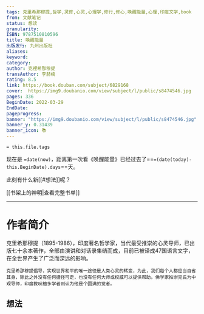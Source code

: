 ```yaml
---
tags: 克里希那穆提,哲学,灵修,心灵,心理学,修行,修心,唤醒能量,心理,印度文学,book
from: 文献笔记
status: 想读
granularity: 
ISBN: 9787510810596
title: 唤醒能量
出版发行: 九州出版社
aliases: 
keyword: 
category: 
author: 克裡希那穆提
transAuthor: 李赫楠
rating: 8.5
link: https://book.douban.com/subject/6829168
cover:  https://img9.doubanio.com/view/subject/l/public/s8474546.jpg
pages: 336
BeginDate: 2022-03-29
EndDate:
pageprogress:
banner: "https://img9.doubanio.com/view/subject/l/public/s8474546.jpg"
banner_y: 0.31439
banner_icon: 📚
---
```


```
= this.file.tags
```

现在是 `=date(now)`，距离第一次看《唤醒能量》已经过去了==`=(date(today)-this.BeginDate).days`==天。

此刻有什么新[[#想法]]呢？

[[书架上的神明|查看完整书单]]

---
# 作者简介

克里希那穆提（1895-1986），印度著名哲学家，当代最受推崇的心灵导师，已出版七十余本著作，全部由演讲和对话录集结而成，目前已被译成47国语言文字，在全世界产生了广泛而深远的影响。

    克里希那穆提倡导，实现世界和平的唯一途径是人类心灵的转变，为此，我们每个人都应当自省其身，除此之外没有任何捷径可走，也没有任何大师或权威可以提供帮助。佛学家推崇克氏为中观导师，印度教吠檀多学者则认为他是个圆满的觉者。


## 想法


